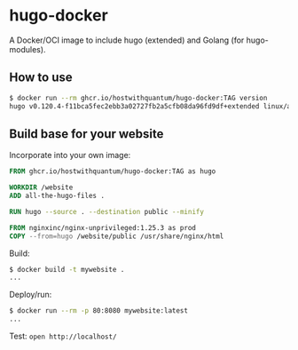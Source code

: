 # hugo-docker

A Docker/OCI image to include hugo (extended) and Golang (for hugo-modules).

## How to use

```sh
$ docker run --rm ghcr.io/hostwithquantum/hugo-docker:TAG version
hugo v0.120.4-f11bca5fec2ebb3a02727fb2a5cfb08da96fd9df+extended linux/amd64 BuildDate=2023-11-08T11:18:07Z VendorInfo=gohugoio
```

## Build base for your website

Incorporate into your own image:

```Dockerfile
FROM ghcr.io/hostwithquantum/hugo-docker:TAG as hugo

WORKDIR /website
ADD all-the-hugo-files .

RUN hugo --source . --destination public --minify

FROM nginxinc/nginx-unprivileged:1.25.3 as prod
COPY --from=hugo /website/public /usr/share/nginx/html
```

Build:

```sh
$ docker build -t mywebsite .
...
```

Deploy/run:

```sh
$ docker run --rm -p 80:8080 mywebsite:latest
...
```

Test: `open http://localhost/`
